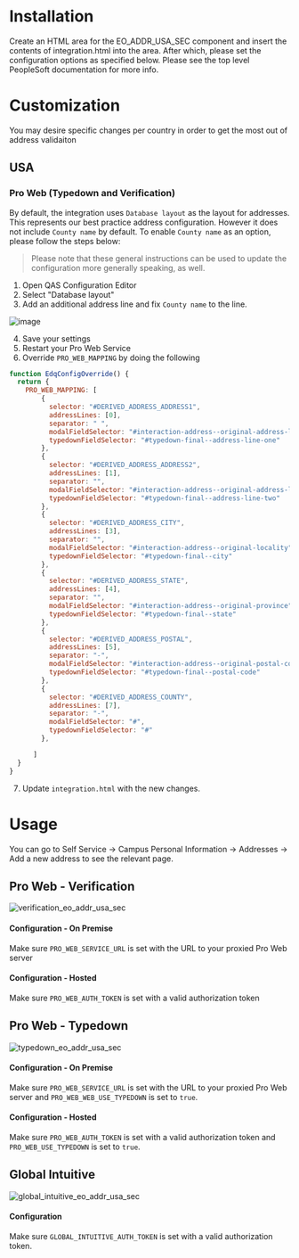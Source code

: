 # Installation
Create an HTML area for the EO_ADDR_USA_SEC component and insert the contents of integration.html
into the area. After which, please set the configuration options as specified below. Please see
the top level PeopleSoft documentation for more info. 

# Customization
You may desire specific changes per country in order to get the most out of
address validaiton

## USA

### Pro Web (Typedown and Verification)
By default, the integration uses `Database layout` as the layout for addresses. This represents
our best practice address configuration. However it does not include `County name` by default. 
To enable `County name` as an option, please follow the steps below:

> Please note that these general instructions can be used to update the configuration 
  more generally speaking, as well.

1. Open QAS Configuration Editor
2. Select "Database layout"
3. Add an additional address line and fix `County name` to the line. 

![image](https://user-images.githubusercontent.com/5572859/73857434-ee1a6e00-4804-11ea-8813-912910bf5e03.png)

4. Save your settings
5. Restart your Pro Web Service
6. Override `PRO_WEB_MAPPING` by doing the following

```javascript
function EdqConfigOverride() {
  return {
    PRO_WEB_MAPPING: [
        {
          selector: "#DERIVED_ADDRESS_ADDRESS1",
          addressLines: [0],
          separator: " ",
          modalFieldSelector: "#interaction-address--original-address-line-one",
          typedownFieldSelector: "#typedown-final--address-line-one"
        },
        {
          selector: "#DERIVED_ADDRESS_ADDRESS2",
          addressLines: [1],
          separator: "",
          modalFieldSelector: "#interaction-address--original-address-line-two",
          typedownFieldSelector: "#typedown-final--address-line-two"
        },
        {
          selector: "#DERIVED_ADDRESS_CITY",
          addressLines: [3],
          separator: "",
          modalFieldSelector: "#interaction-address--original-locality",
          typedownFieldSelector: "#typedown-final--city"
        },
        {
          selector: "#DERIVED_ADDRESS_STATE",
          addressLines: [4],
          separator: "",
          modalFieldSelector: "#interaction-address--original-province",
          typedownFieldSelector: "#typedown-final--state"
        },
        {
          selector: "#DERIVED_ADDRESS_POSTAL",
          addressLines: [5],
          separator: "-",
          modalFieldSelector: "#interaction-address--original-postal-code",
          typedownFieldSelector: "#typedown-final--postal-code"
        },
        {
          selector: "#DERIVED_ADDRESS_COUNTY",
          addressLines: [7],
          separator: "-",
          modalFieldSelector: "#",
          typedownFieldSelector: "#"
        },

      ]
  }
}
```

7. Update `integration.html` with the new changes. 

# Usage
You can go to Self Service -> Campus Personal Information -> Addresses -> Add a new address 
to see the relevant page.

## Pro Web - Verification
![verification_eo_addr_usa_sec](https://user-images.githubusercontent.com/5572859/72381231-0ce58300-36e5-11ea-98db-5e7365a97d85.gif)


#### Configuration - On Premise
Make sure `PRO_WEB_SERVICE_URL` is set with the URL to your proxied Pro Web server

#### Configuration - Hosted
Make sure `PRO_WEB_AUTH_TOKEN` is set with a valid authorization token

## Pro Web - Typedown
![typedown_eo_addr_usa_sec](https://user-images.githubusercontent.com/5572859/72381461-6c439300-36e5-11ea-8c1a-9e56e5fbc12d.gif)

#### Configuration - On Premise
Make sure `PRO_WEB_SERVICE_URL` is set with the URL to your proxied Pro Web server and
`PRO_WEB_WEB_USE_TYPEDOWN` is set to `true`.

#### Configuration - Hosted
Make sure `PRO_WEB_AUTH_TOKEN` is set with a valid authorization token and `PRO_WEB_USE_TYPEDOWN` is
set to `true`.

## Global Intuitive
![global_intuitive_eo_addr_usa_sec](https://user-images.githubusercontent.com/5572859/72381305-32728c80-36e5-11ea-9c5d-975eaf6b8644.gif)

#### Configuration
Make sure `GLOBAL_INTUITIVE_AUTH_TOKEN` is set with a valid authorization token.
